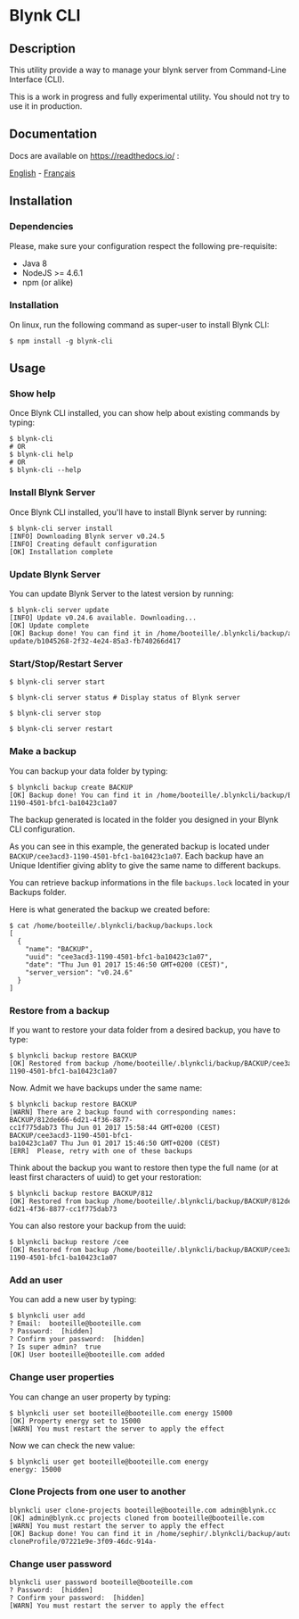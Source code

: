 # Blynk CLI

## Description
This utility provide a way to manage your blynk server from Command-Line Interface (CLI).

This is a work in progress and fully experimental utility. You should not try to use it in production.

## Documentation
Docs are available on https://readthedocs.io/ :

[English](https://blynk-cligithubio.readthedocs.io/) - [Français](https://blynk-cli-fr.readthedocs.io/fr/latest/)

## Installation
### Dependencies
Please, make sure your configuration respect the following pre-requisite:

* Java 8
* NodeJS >= 4.6.1
* npm (or alike)

### Installation
On linux, run the following command as super-user to install Blynk CLI:
```console
$ npm install -g blynk-cli
```

## Usage
### Show help
Once Blynk CLI installed, you can show help about existing commands by typing:
```console
$ blynk-cli
# OR
$ blynk-cli help
# OR
$ blynk-cli --help
```

### Install Blynk Server
Once Blynk CLI installed, you'll have to install Blynk server by running:
```console
$ blynk-cli server install
[INFO] Downloading Blynk server v0.24.5
[INFO] Creating default configuration
[OK] Installation complete
```

### Update Blynk Server
You can update Blynk Server to the latest version by running:
```console
$ blynk-cli server update
[INFO] Update v0.24.6 available. Downloading...
[OK] Update complete
[OK] Backup done! You can find it in /home/booteille/.blynkcli/backup/auto-update/b1045268-2f32-4e24-85a3-fb740266d417
```

### Start/Stop/Restart Server
```console
$ blynk-cli server start

$ blynk-cli server status # Display status of Blynk server

$ blynk-cli server stop

$ blynk-cli server restart
```

### Make a backup
You can backup your data folder by typing:
```console
$ blynkcli backup create BACKUP
[OK] Backup done! You can find it in /home/booteille/.blynkcli/backup/BACKUP/cee3acd3-1190-4501-bfc1-ba10423c1a07
```
The backup generated is located in the folder you designed in your Blynk CLI configuration.

As you can see in this example, the generated backup is located under `BACKUP/cee3acd3-1190-4501-bfc1-ba10423c1a07`.
Each backup have an Unique Identifier giving ablity to give the same name to different backups.

You can retrieve backup informations in the file `backups.lock` located in your Backups folder.

Here is what generated the backup we created before:
```console
$ cat /home/booteille/.blynkcli/backup/backups.lock
[
  {
    "name": "BACKUP",
    "uuid": "cee3acd3-1190-4501-bfc1-ba10423c1a07",
    "date": "Thu Jun 01 2017 15:46:50 GMT+0200 (CEST)",
    "server_version": "v0.24.6"
  }
]
```

### Restore from a backup
If you want to restore your data folder from a desired backup, you have to type:
```console
$ blynkcli backup restore BACKUP
[OK] Restored from backup /home/booteille/.blynkcli/backup/BACKUP/cee3acd3-1190-4501-bfc1-ba10423c1a07
```

Now. Admit we have backups under the same name:
```console
$ blynkcli backup restore BACKUP
[WARN] There are 2 backup found with corresponding names:
BACKUP/812de666-6d21-4f36-8877-cc1f775dab73 Thu Jun 01 2017 15:58:44 GMT+0200 (CEST)
BACKUP/cee3acd3-1190-4501-bfc1-ba10423c1a07 Thu Jun 01 2017 15:46:50 GMT+0200 (CEST)
[ERR]  Please, retry with one of these backups
```

Think about the backup you want to restore then type the full name (or at least first characters of uuid) to get your restoration:
```console
$ blynkcli backup restore BACKUP/812
[OK] Restored from backup /home/booteille/.blynkcli/backup/BACKUP/812de666-6d21-4f36-8877-cc1f775dab73
```

You can also restore your backup from the uuid:
```console
$ blynkcli backup restore /cee
[OK] Restored from backup /home/booteille/.blynkcli/backup/BACKUP/cee3acd3-1190-4501-bfc1-ba10423c1a07
```

### Add an user
You can add a new user by typing:
```console
$ blynkcli user add
? Email:  booteille@booteille.com
? Password:  [hidden]
? Confirm your password:  [hidden]
? Is super admin?  true
[OK] User booteille@booteille.com added
```

### Change user properties
You can change an user property by typing:
```console
$ blynkcli user set booteille@booteille.com energy 15000
[OK] Property energy set to 15000
[WARN] You must restart the server to apply the effect
```
Now we can check the new value:
```console
$ blynkcli user get booteille@booteille.com energy
energy: 15000
```

### Clone Projects from one user to another
```console
blynkcli user clone-projects booteille@booteille.com admin@blynk.cc
[OK] admin@blynk.cc projects cloned from booteille@booteille.com
[WARN] You must restart the server to apply the effect
[OK] Backup done! You can find it in /home/sephir/.blynkcli/backup/auto-cloneProfile/07221e9e-3f09-46dc-914a-
```

### Change user password
```console
blynkcli user password booteille@booteille.com
? Password:  [hidden]
? Confirm your password:  [hidden]
[WARN] You must restart the server to apply the effect
```
